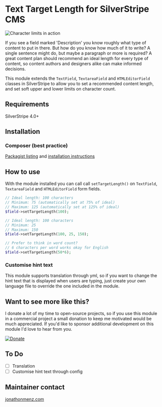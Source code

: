 # Text Target Length for SilverStripe CMS

![Character limits in action](screenshots/character-count.gif)

If you see a field marked 'Description' you know roughly what type of content to put in there. But how do you know how much of it to write? A single sentence might do, but maybe a paragraph or more is required? A great content plan should recommend an ideal length for every type of content, so content authors and designers alike can make informed decisions.

This module extends the `TextField`, `TextareaField` and `HTMLEditorField` classes in SilverStripe to allow you to set a recommended content length, and set soft upper and lower limits on character count.

## Requirements

SilverStripe 4.0+

## Installation

### Composer (best practice)

[Packagist listing](https://packagist.org/packages/jonom/silverstripe-text-target-length) and [installation instructions](http://doc.silverstripe.org/framework/en/trunk/installation/composer#adding-modules-to-your-project)

## How to use

With the module installed you can call call `setTargetLength()` on `TextField`, `TextareaField` and `HTMLEditorField` form fields.

```php
// Ideal length: 100 characters
// Minimum: 75 (automatically set at 75% of ideal)
// Maximum: 125 (automatically set at 125% of ideal)
$field->setTargetLength(100);

// Ideal length: 100 characters
// Minimum: 25
// Maximum: 150
$field->setTargetLength(100, 25, 150);

// Prefer to think in word count?
// 6 characters per word works okay for English
$field->setTargetLength(50*6);
```

### Customise hint text

This module supports translation through yml, so if you want to change the hint text that is displayed when users are typing, just create your own language file to override the one included in the module.

## Want to see more like this?

I donate a lot of my time to open-source projects, so if you use this module in a commercial project a small donation to keep me motivated would be much appreciated. If you'd like to sponsor additional development on this module I'd love to hear from you.

[<img src="https://www.paypalobjects.com/en_AU/i/btn/btn_donate_LG.gif" alt="Donate">](https://www.paypal.com/cgi-bin/webscr?cmd=_s-xclick&hosted_button_id=Z5HEZREZSKA6A)

## To Do

 - [ ] Translation
 - [ ] Customise hint text through config

## Maintainer contact

[jonathonmenz.com](http://jonathonmenz.com)
